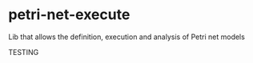 # petri-net-execute
Lib that allows the definition, execution and analysis of Petri net models

TESTING
